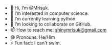 - 👋 Hi, I’m @Mrisuk.
- 👀 I’m interested in computer science.
- 🌱 I’m currently learning python.
- 💞️ I’m looking to collaborate on GitHub.
- 📫 How to reach me: shinymrisuk@gmail.com
- 😄 Pronouns: He/Him
- ⚡ Fun fact: I can't swim.

<!---
Mrisuk/Mrisuk is a ✨ special ✨ repository because its `README.md` (this file) appears on your GitHub profile.
You can click the Preview link to take a look at your changes.
--->
